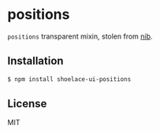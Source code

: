 # positions

`positions` transparent mixin, stolen from [nib](https://github.com/tj/nib).

## Installation

```sh
$ npm install shoelace-ui-positions
```

## License

MIT
